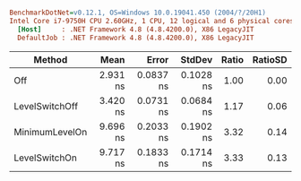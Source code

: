 ``` ini

BenchmarkDotNet=v0.12.1, OS=Windows 10.0.19041.450 (2004/?/20H1)
Intel Core i7-9750H CPU 2.60GHz, 1 CPU, 12 logical and 6 physical cores
  [Host]     : .NET Framework 4.8 (4.8.4200.0), X86 LegacyJIT
  DefaultJob : .NET Framework 4.8 (4.8.4200.0), X86 LegacyJIT


```
|         Method |     Mean |     Error |    StdDev | Ratio | RatioSD |
|--------------- |---------:|----------:|----------:|------:|--------:|
|            Off | 2.931 ns | 0.0837 ns | 0.1028 ns |  1.00 |    0.00 |
| LevelSwitchOff | 3.420 ns | 0.0731 ns | 0.0684 ns |  1.17 |    0.06 |
| MinimumLevelOn | 9.696 ns | 0.2033 ns | 0.1902 ns |  3.32 |    0.14 |
|  LevelSwitchOn | 9.717 ns | 0.1833 ns | 0.1714 ns |  3.33 |    0.13 |
